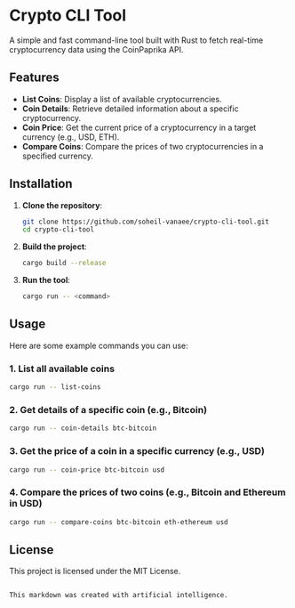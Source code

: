 
# Crypto CLI Tool

A simple and fast command-line tool built with Rust to fetch real-time cryptocurrency data using the CoinPaprika API.

## Features

- **List Coins**: Display a list of available cryptocurrencies.
- **Coin Details**: Retrieve detailed information about a specific cryptocurrency.
- **Coin Price**: Get the current price of a cryptocurrency in a target currency (e.g., USD, ETH).
- **Compare Coins**: Compare the prices of two cryptocurrencies in a specified currency.

## Installation

1. **Clone the repository**:
   ```bash
   git clone https://github.com/soheil-vanaee/crypto-cli-tool.git
   cd crypto-cli-tool
   ```

2. **Build the project**:
   ```bash
   cargo build --release
   ```

3. **Run the tool**:
   ```bash
   cargo run -- <command>
   ```

## Usage

Here are some example commands you can use:

### 1. List all available coins
   ```bash
   cargo run -- list-coins
   ```

### 2. Get details of a specific coin (e.g., Bitcoin)
   ```bash
   cargo run -- coin-details btc-bitcoin
   ```

### 3. Get the price of a coin in a specific currency (e.g., USD)
   ```bash
   cargo run -- coin-price btc-bitcoin usd
   ```

### 4. Compare the prices of two coins (e.g., Bitcoin and Ethereum in USD)
   ```bash
   cargo run -- compare-coins btc-bitcoin eth-ethereum usd
   ```

## License

This project is licensed under the MIT License.
```

This markdown was created with artificial intelligence.
